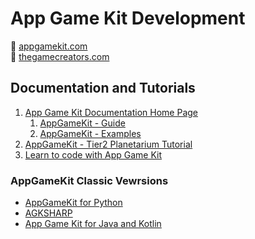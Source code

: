# App Game Kit Development

:link: [appgamekit.com](https://www.appgamekit.com/)  
:link: [thegamecreators.com](https://www.thegamecreators.com/)

## Documentation and Tutorials

1. [App Game Kit Documentation Home Page](https://www.appgamekit.com/documentation/home.html)
   1. [AppGameKit - Guide](https://www.appgamekit.com/documentation/guides.html)
   2. [AppGameKit - Examples](https://www.appgamekit.com/documentation/examples.html)
2. [AppGameKit - Tier2 Planetarium Tutorial](https://www.thegamecreators.com/post/appgamekit-tier2-planetarium-tutorial)
3. [Learn to code with App Game Kit](https://www.youtube.com/playlist?list=PLlLxfPB9MrBtN8vFOZIUhotV9cs3VCV5Z)

### AppGameKit Classic Vewrsions

- [AppGameKit for Python](https://fascimania.itch.io/appgamekit-for-python)
- [AGKSHARP](http://madbit.bplaced.com/)
- [App Game Kit for Java and Kotlin](https://forum.thegamecreators.com/thread/222554)
